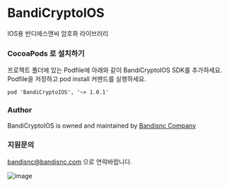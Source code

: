 # BandiCryptoIOS
IOS용 반디에스앤씨 암호화 라이브러리

### CocoaPods 로 설치하기
프로젝트 폴더에 있는 Podfile에 아래와 같이 BandiCryptoIOS SDK를 추가하세요. Podfile을 저장하고 pod install 커맨드를 실행하세요.
```
pod 'BandiCryptoIOS', '~> 1.0.1'
```

### Author

BandiCryptoIOS is owned and maintained by [Bandisnc Company](https://www.bandisnc.com/)


### 지원문의
bandisnc@bandisnc.com 으로 연락바랍니다.


![image](https://github.com/bandisnc/BandiCryptoIOS/assets/102025807/d87bff64-e77d-4976-8ccf-0ee00dc73f48)

